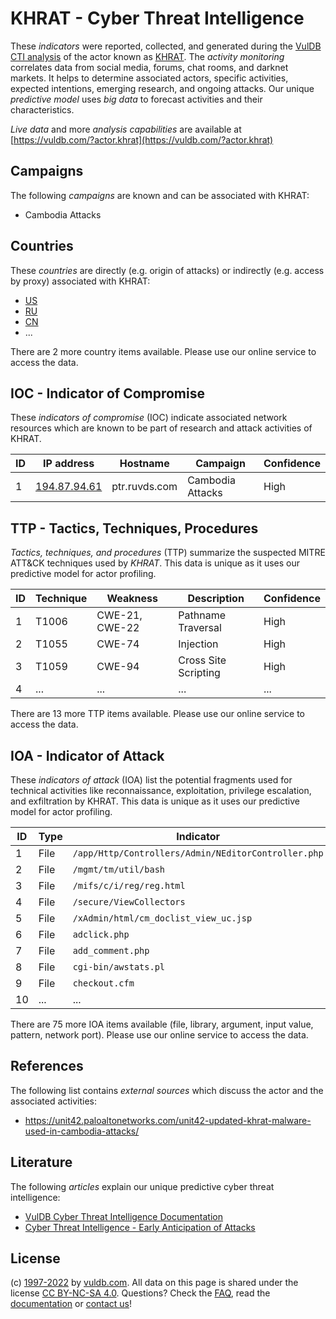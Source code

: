 # KHRAT - Cyber Threat Intelligence

These _indicators_ were reported, collected, and generated during the [VulDB CTI analysis](https://vuldb.com/?kb.cti) of the actor known as [KHRAT](https://vuldb.com/?actor.khrat). The _activity monitoring_ correlates data from social media, forums, chat rooms, and darknet markets. It helps to determine associated actors, specific activities, expected intentions, emerging research, and ongoing attacks. Our unique _predictive model_ uses _big data_ to forecast activities and their characteristics.

_Live data_ and more _analysis capabilities_ are available at [https://vuldb.com/?actor.khrat](https://vuldb.com/?actor.khrat)

## Campaigns

The following _campaigns_ are known and can be associated with KHRAT:

* Cambodia Attacks

## Countries

These _countries_ are directly (e.g. origin of attacks) or indirectly (e.g. access by proxy) associated with KHRAT:

* [US](https://vuldb.com/?country.us)
* [RU](https://vuldb.com/?country.ru)
* [CN](https://vuldb.com/?country.cn)
* ...

There are 2 more country items available. Please use our online service to access the data.

## IOC - Indicator of Compromise

These _indicators of compromise_ (IOC) indicate associated network resources which are known to be part of research and attack activities of KHRAT.

ID | IP address | Hostname | Campaign | Confidence
-- | ---------- | -------- | -------- | ----------
1 | [194.87.94.61](https://vuldb.com/?ip.194.87.94.61) | ptr.ruvds.com | Cambodia Attacks | High

## TTP - Tactics, Techniques, Procedures

_Tactics, techniques, and procedures_ (TTP) summarize the suspected MITRE ATT&CK techniques used by _KHRAT_. This data is unique as it uses our predictive model for actor profiling.

ID | Technique | Weakness | Description | Confidence
-- | --------- | -------- | ----------- | ----------
1 | T1006 | CWE-21, CWE-22 | Pathname Traversal | High
2 | T1055 | CWE-74 | Injection | High
3 | T1059 | CWE-94 | Cross Site Scripting | High
4 | ... | ... | ... | ...

There are 13 more TTP items available. Please use our online service to access the data.

## IOA - Indicator of Attack

These _indicators of attack_ (IOA) list the potential fragments used for technical activities like reconnaissance, exploitation, privilege escalation, and exfiltration by KHRAT. This data is unique as it uses our predictive model for actor profiling.

ID | Type | Indicator | Confidence
-- | ---- | --------- | ----------
1 | File | `/app/Http/Controllers/Admin/NEditorController.php` | High
2 | File | `/mgmt/tm/util/bash` | High
3 | File | `/mifs/c/i/reg/reg.html` | High
4 | File | `/secure/ViewCollectors` | High
5 | File | `/xAdmin/html/cm_doclist_view_uc.jsp` | High
6 | File | `adclick.php` | Medium
7 | File | `add_comment.php` | High
8 | File | `cgi-bin/awstats.pl` | High
9 | File | `checkout.cfm` | Medium
10 | ... | ... | ...

There are 75 more IOA items available (file, library, argument, input value, pattern, network port). Please use our online service to access the data.

## References

The following list contains _external sources_ which discuss the actor and the associated activities:

* https://unit42.paloaltonetworks.com/unit42-updated-khrat-malware-used-in-cambodia-attacks/

## Literature

The following _articles_ explain our unique predictive cyber threat intelligence:

* [VulDB Cyber Threat Intelligence Documentation](https://vuldb.com/?kb.cti)
* [Cyber Threat Intelligence - Early Anticipation of Attacks](https://www.scip.ch/en/?labs.20201022)

## License

(c) [1997-2022](https://vuldb.com/?kb.changelog) by [vuldb.com](https://vuldb.com/?kb.about). All data on this page is shared under the license [CC BY-NC-SA 4.0](https://creativecommons.org/licenses/by-nc-sa/4.0/). Questions? Check the [FAQ](https://vuldb.com/?kb.faq), read the [documentation](https://vuldb.com/?kb) or [contact us](https://vuldb.com/?contact)!
